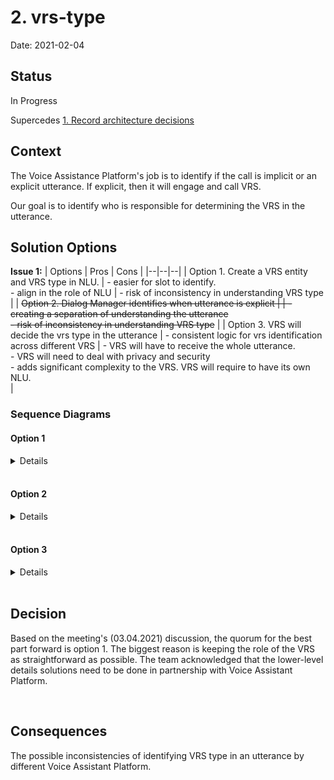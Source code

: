 
# 2. vrs-type

  

Date: 2021-02-04

  

## Status

  

In Progress

  

Supercedes [1. Record architecture decisions](0001-record-architecture-decisions.md)

  

## Context

The Voice Assistance Platform's job is to identify if the call is implicit or an explicit utterance. If explicit, then it will engage and call VRS.

Our goal is to identify who is responsible for determining the VRS in the utterance.

## Solution Options


  **Issue 1:**
| Options | Pros | Cons |
|--|--|--|
| Option 1. Create a VRS entity and VRS type in NLU. | - easier for slot to identify. <br>- align in the role of NLU  | - risk of inconsistency in understanding VRS type   |
| ~~Option 2. Dialog Manager identifies when utterance is explicit |  | - creating a separation of understanding the utterance <br> - risk of inconsistency in understanding VRS type~~ |
| Option 3. VRS will decide the vrs type in the utterance | - consistent logic for vrs identification across different VRS  | - VRS will have to receive the whole utterance. <br> - VRS will need to deal with privacy and security <br> - adds significant complexity to the VRS. VRS will require to have its own NLU. <br> |

### Sequence Diagrams

#### Option 1
<details>    
  
```mermaid
sequenceDiagram
participant C as Channel
participant SR as Speech Recognizer
participant TTS as Text To Speech
participant NLU as NLU Intent
participant DM as Dialog Manager
participant SM as Session Manager
participant VRS as OVN VRS
participant SS as SmallGrocery Server


C ->> SR: Audio: "hey bigtincan, add milk to my shopping cart at small grocery"
SR ->>+ NLU: Text: "hey bigtincan, add milk to my shopping cart at small grocery" 
  Note right of NLU: OPTION 1. NLU identifies the VRS text in the utterance 
NLU ->> SM: 
SM ->> VRS: {"vrs": "small grocery"}
VRS ->> DM: {"nlu":"https://smallgrocery.com/dialogmanager/smallgrocery_bigtincan/"}
DM ->> NLU: {...}
NLU ->> DM: {"intent":"addtocart", "product":"milk", "qty":"1",  "context":{"utterances:[{"add milk to my shopping..."}]}}
DM ->> SS: {"action":"addtocart","product":"milk",  "qty":"1",  "context": {"userid":[linked], "utterances": [{...}]}}
SS ->> DM: {"response_code": {201}}
DM ->> TTS: {"response_text": "milk added to the shopping cart", "context":{...}}
TTS ->> C: Audio: "milk added to the shopping cart"

```
</details>    

<br>

#### Option 2
<details>    

```mermaid
sequenceDiagram
participant C as Channel
participant SR as Speech Recognizer
participant TTS as Text To Speech
participant NLU as NLU Intent
participant DM as Dialog Manager
participant SM as Session Manager
participant VRS as OVN VRS
participant SS as SmallGrocery Server


C ->> SR: Audio: "hey bigtincan, add milk to my shopping cart at small grocery"
SR ->>+ DM: Text: "hey bigtincan, add milk to my shopping cart at small grocery" 
  Note right of DM: OPTION 2. NLU identifies the VRS text in the utterance 
DM ->> SM: 
SM ->> VRS: {"vrs": "small grocery"}
VRS ->> DM: {"nlu":"https://smallgrocery.com/dialogmanager/smallgrocery_bigtincan/"}
DM ->> NLU: {...}
NLU ->> DM: {"intent":"addtocart", "product":"milk", "qty":"1","context":{"utterances:[{"add milk to my shopping..."}]}}
DM ->> SS: {"action":"addtocart", "product":"milk", "qty":"1", "context": {"userid":[linked],  "utterances": [{...}]}}
SS ->> DM: {"response_code": {201}}
DM ->> TTS: {"response_text": "milk added to the shopping cart", "context":{...}}
TTS ->> C: Audio: "milk added to the shopping cart"

```
</details>   

<br>


#### Option 3
<details>    



```mermaid
sequenceDiagram
participant C as Channel
participant SR as Speech Recognizer
participant TTS as Text To Speech
participant NLU as NLU Intent
participant DM as Dialog Manager
participant SM as Session Manager
participant VRS as OVN VRS
participant SS as SmallGrocery Server


C ->> SR: Audio: "hey bigtincan, add milk to my shopping cart at small grocery"
SR ->> NLU: Text: "hey bigtincan, add milk to my shopping cart at small grocery" 
NLU ->> SM: 
SM ->> VRS: {"lookup": "add milk to my shopping cart at small grocery"}
Note right of VRS: OPTION 3. VRS identifies the VRS in the utterance 
VRS ->> DM: {"vrs":"small grocery"<br>"nlu":"https://smallgrocery.com/dialogmanager/smallgrocery_bigtincan/"}
DM ->> NLU: {...}
NLU ->> DM: {"intent":"addtocart",  "product":"milk","qty":"1", "context":{"utterances:[{"add milk to my shopping..."}]}}
DM ->> SS: {"action":"addtocart", "product":"milk", "qty":"1", "context": {"userid":[linked], "utterances": [{...}]}}
SS ->> DM: {"response_code": {201}}
DM ->> TTS: {"response_text": "milk added to the shopping cart", "context":{...}}
TTS ->> C: Audio: "milk added to the shopping cart"

```
</details>   
<br>

## Decision
Based on the meeting's (03.04.2021) discussion, the quorum for the best part forward is option 1. The biggest reason is keeping the role of the VRS as straightforward as possible. The team acknowledged that the lower-level details solutions need to be done in partnership with Voice Assistant Platform.
  
<br>

## Consequences

The possible inconsistencies of identifying VRS type in an utterance by different Voice Assistant Platform.
